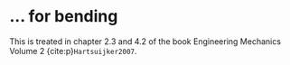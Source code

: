 ```{index} Strain diagram bending
```
# ... for bending

This is treated in chapter 2.3 and 4.2 of the book Engineering Mechanics Volume 2 {cite:p}`Hartsuijker2007`.